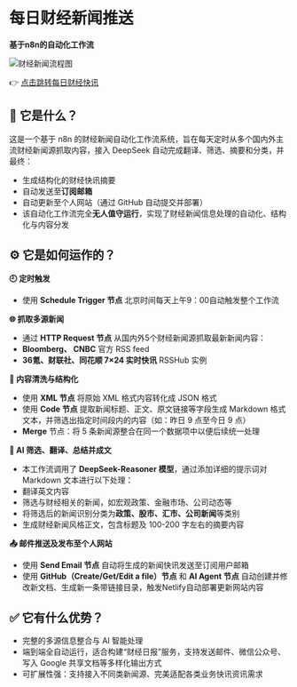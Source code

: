 # 每日财经新闻推送
**基于n8n的自动化工作流**


![财经新闻流程图](/posts/n8n_workflow.png)


👉 [点击跳转每日财经快讯](/posts/catalogue/)


## 📌 它是什么？

这是一个基于 n8n 的财经新闻自动化工作流系统，旨在每天定时从多个国内外主流财经新闻源抓取内容，接入 DeepSeek 自动完成翻译、筛选、摘要和分类，并最终：

- 生成结构化的财经快讯摘要
- 自动发送至**订阅邮箱**
- 自动更新至个人网站（通过 GitHub 自动提交并部署）
- 该自动化工作流完全**无人值守运行**，实现了财经新闻信息处理的自动化、结构化与内容分发


## ⚙️ 它是如何运作的？


**🕘 定时触发**
- 使用 **Schedule Trigger 节点** 北京时间每天上午9：00自动触发整个工作流


**🌐 抓取多源新闻**
- 通过 **HTTP Request 节点** 从国内外5个财经新闻源抓取最新新闻内容：
- **Bloomberg、 CNBC** 官方 RSS feed
- **36氪、财联社、同花顺 7×24 实时快讯** RSSHub 实例


**🧹 内容清洗与结构化**
- 使用 **XML 节点** 将原始 XML 格式内容转化成 JSON 格式
- 使用 **Code 节点** 提取新闻标题、正文、原文链接等字段生成 Markdown 格式文本，并筛选出指定时间段内的内容（如：昨日 9 点至今日 9 点）
- **Merge** 节点：将 5 条新闻源整合在同一个数据项中以便后续统一处理


**🤖 AI 筛选、翻译、总结并成文**
- 本工作流调用了 **DeepSeek-Reasoner 模型**，通过添加详细的提示词对 Markdown 文本进行以下处理：
- 翻译英文内容
- 筛选与财经相关的新闻，如宏观政策、金融市场、公司动态等
- 将筛选后的新闻识别分类为**政策、股市、汇市、公司新闻**等类别
- 生成财经新闻风格正文，包含标题及 100-200 字左右的摘要内容


**📤 邮件推送及发布至个人网站**
- 使用 **Send Email 节点** 自动将生成的新闻快讯发送至订阅用户邮箱
- 使用 **GitHub（Create/Get/Edit a file）节点** 和 **AI Agent 节点** 自动创建并修改新文档、生成新一条带链接目录，触发Netlify自动部署更新网站内容


## ✅ 它有什么优势？
- 完整的多源信息整合与 AI 智能处理
- 端到端全自动运行，适合构建“财经日报”服务，支持发送邮件、微信公众号、写入 Google 共享文档等多样化输出方式
- 可扩展性强：支持接入不同类新闻源、完美适配各类业务快讯资讯需求
